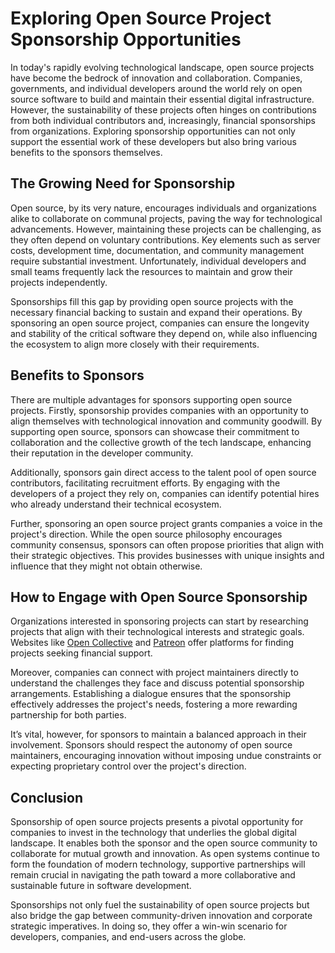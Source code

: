 # Exploring Open Source Project Sponsorship Opportunities

In today's rapidly evolving technological landscape, open source projects have become the bedrock of innovation and collaboration. Companies, governments, and individual developers around the world rely on open source software to build and maintain their essential digital infrastructure. However, the sustainability of these projects often hinges on contributions from both individual contributors and, increasingly, financial sponsorships from organizations. Exploring sponsorship opportunities can not only support the essential work of these developers but also bring various benefits to the sponsors themselves.

## The Growing Need for Sponsorship

Open source, by its very nature, encourages individuals and organizations alike to collaborate on communal projects, paving the way for technological advancements. However, maintaining these projects can be challenging, as they often depend on voluntary contributions. Key elements such as server costs, development time, documentation, and community management require substantial investment. Unfortunately, individual developers and small teams frequently lack the resources to maintain and grow their projects independently.

Sponsorships fill this gap by providing open source projects with the necessary financial backing to sustain and expand their operations. By sponsoring an open source project, companies can ensure the longevity and stability of the critical software they depend on, while also influencing the ecosystem to align more closely with their requirements.

## Benefits to Sponsors

There are multiple advantages for sponsors supporting open source projects. Firstly, sponsorship provides companies with an opportunity to align themselves with technological innovation and community goodwill. By supporting open source, sponsors can showcase their commitment to collaboration and the collective growth of the tech landscape, enhancing their reputation in the developer community.

Additionally, sponsors gain direct access to the talent pool of open source contributors, facilitating recruitment efforts. By engaging with the developers of a project they rely on, companies can identify potential hires who already understand their technical ecosystem.

Further, sponsoring an open source project grants companies a voice in the project's direction. While the open source philosophy encourages community consensus, sponsors can often propose priorities that align with their strategic objectives. This provides businesses with unique insights and influence that they might not obtain otherwise.

## How to Engage with Open Source Sponsorship

Organizations interested in sponsoring projects can start by researching projects that align with their technological interests and strategic goals. Websites like [Open Collective](https://opencollective.com) and [Patreon](https://www.patreon.com) offer platforms for finding projects seeking financial support.

Moreover, companies can connect with project maintainers directly to understand the challenges they face and discuss potential sponsorship arrangements. Establishing a dialogue ensures that the sponsorship effectively addresses the project's needs, fostering a more rewarding partnership for both parties.

It’s vital, however, for sponsors to maintain a balanced approach in their involvement. Sponsors should respect the autonomy of open source maintainers, encouraging innovation without imposing undue constraints or expecting proprietary control over the project's direction.

## Conclusion

Sponsorship of open source projects presents a pivotal opportunity for companies to invest in the technology that underlies the global digital landscape. It enables both the sponsor and the open source community to collaborate for mutual growth and innovation. As open systems continue to form the foundation of modern technology, supportive partnerships will remain crucial in navigating the path toward a more collaborative and sustainable future in software development.

Sponsorships not only fuel the sustainability of open source projects but also bridge the gap between community-driven innovation and corporate strategic imperatives. In doing so, they offer a win-win scenario for developers, companies, and end-users across the globe.